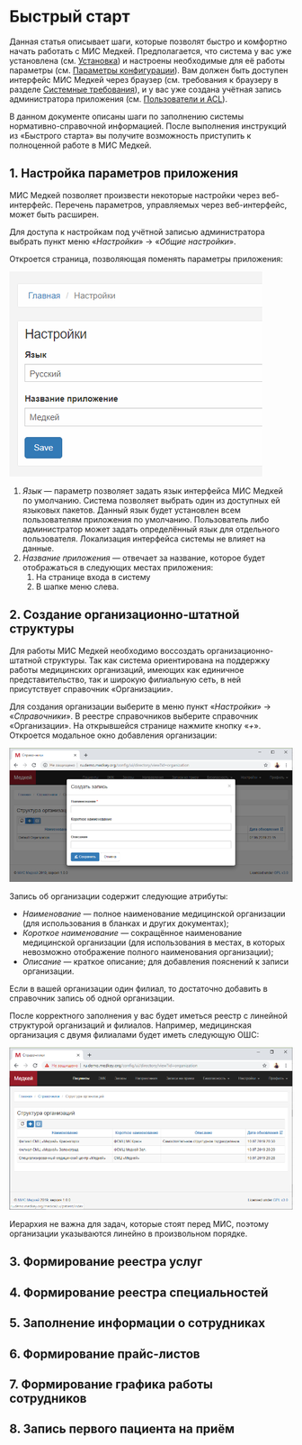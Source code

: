 # Быстрый старт

Данная статья описывает шаги, которые позволят быстро и комфортно начать работать с МИС Медкей. Предполагается, что система у вас уже установлена \(см. [Установка](../administrirovanie/untitled.md)\) и настроены необходимые для её работы параметры \(см. [Параметры конфигурации](../administrirovanie/parametry-konfiguracii.md)\). Вам должен быть доступен интерфейс МИС Медкей через браузер \(см. требования к браузеру в разделе [Системные требования](../administrirovanie/sistemnye-trebovaniya.md)\), и у вас уже создана учётная запись администратора приложения \(см. [Пользователи и ACL](../administrirovanie/polzovateli-i-acl.md)\).

В данном документе описаны шаги по заполнению системы нормативно-справочной информацией. После выполнения инструкций из «Быстрого старта» вы получите возможность приступить к полноценной работе в МИС Медкей.

## 1. Настройка параметров приложения

МИС Медкей позволяет произвести некоторые настройки через веб-интерфейс. Перечень параметров, управляемых через веб-интерфейс, может быть расширен.

Для доступа к настройкам под учётной записью администратора выбрать пункт меню «_Настройки_» → «_Общие настройки_».

Откроется страница, позволяющая поменять параметры приложения:

![&#x421;&#x442;&#x440;&#x430;&#x43D;&#x438;&#x446;&#x430; &#x443;&#x43F;&#x440;&#x430;&#x432;&#x43B;&#x435;&#x43D;&#x438;&#x44F; &#x43F;&#x430;&#x440;&#x430;&#x43C;&#x435;&#x442;&#x440;&#x430;&#x43C;&#x438; &#x43F;&#x440;&#x438;&#x43B;&#x43E;&#x436;&#x435;&#x43D;&#x438;&#x44F;](../.gitbook/assets/image%20%284%29.png)

1. _Язык_ — параметр позволяет задать язык интерфейса МИС Медкей по умолчанию. Система позволяет выбрать один из доступных ей языковых пакетов. Данный язык будет установлен всем пользователям приложения по умолчанию. Пользователь либо администратор может задать определённый язык для отдельного пользователя. Локализация интерфейса системы не влияет на данные.
2. _Название приложения_ — отвечает за название, которое будет отображаться в следующих местах приложения:
   1. На странице входа в систему
   2. В шапке меню слева.

## 2. Создание организационно-штатной структуры

Для работы МИС Медкей необходимо воссоздать организационно-штатной структуры. Так как система ориентирована на поддержку работы медицинских организаций, имеющих как единичное представительство, так и широкую филиальную сеть, в ней присутствует справочник «Организации».

Для создания организации выберите в меню пункт «_Настройки_» → «_Справочники_». В реестре справочников выберите справочник «Организации». На открывшейся странице нажмите кнопку «_+_». Откроется модальное окно добавления организации:

![&#x41C;&#x43E;&#x434;&#x430;&#x43B;&#x44C;&#x43D;&#x43E;&#x435; &#x43E;&#x43A;&#x43D;&#x43E; &#x434;&#x43E;&#x431;&#x430;&#x432;&#x43B;&#x435;&#x43D;&#x438;&#x44F; &#x43E;&#x440;&#x433;&#x430;&#x43D;&#x438;&#x437;&#x430;&#x446;&#x438;&#x438;](../.gitbook/assets/image%20%287%29.png)

Запись об организации содержит следующие атрибуты:

* _Наименование_ — полное наименование медицинской организации \(для использования в бланках и других документах\);
* _Короткое наименование_ — сокращённое наименование медицинской организации \(для использования в местах, в которых невозможно отображение полного наименования организации\);
* _Описание_ — краткое описание; для добавления пояснений к записи организации.

Если в вашей организации один филиал, то достаточно добавить в справочник запись об одной организации. 

После корректного заполнения у вас будет иметься реестр с линейной структурой организаций и филиалов. Например, медицинская организация с двумя филиалами будет иметь следующую ОШС:

![&#x41F;&#x440;&#x438;&#x43C;&#x435;&#x440; &#x43E;&#x440;&#x433;&#x430;&#x43D;&#x438;&#x437;&#x430;&#x446;&#x438;&#x43E;&#x43D;&#x43D;&#x43E;-&#x448;&#x442;&#x430;&#x442;&#x43D;&#x43E;&#x439; &#x441;&#x442;&#x440;&#x443;&#x43A;&#x442;&#x443;&#x440;&#x44B; &#x43C;&#x435;&#x434;&#x438;&#x446;&#x438;&#x43D;&#x441;&#x43A;&#x43E;&#x439; &#x43E;&#x440;&#x433;&#x430;&#x43D;&#x438;&#x437;&#x430;&#x446;&#x438;&#x438;](../.gitbook/assets/image%20%2813%29.png)

Иерархия не важна для задач, которые стоят перед МИС, поэтому организации указываются линейно в произвольном порядке.

## 3. Формирование реестра услуг

## 4. Формирование реестра специальностей

## 5. Заполнение информации о сотрудниках

## 6. Формирование прайс-листов

## 7. Формирование графика работы сотрудников

## 8. Запись первого пациента на приём

